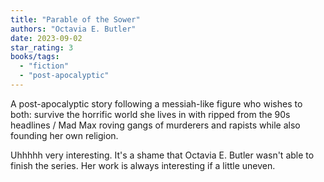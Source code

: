 ```yaml
---
title: "Parable of the Sower"
authors: "Octavia E. Butler"
date: 2023-09-02
star_rating: 3
books/tags:
  - "fiction"
  - "post-apocalyptic"
---
```


A post-apocalyptic story following a messiah-like figure who wishes to both:
survive the horrific world she lives in with ripped from the 90s headlines / Mad
Max roving gangs of murderers and rapists while also founding her own religion.

Uhhhhh very interesting. It's a shame that Octavia E. Butler wasn't able to
finish the series. Her work is always interesting if a little uneven.

<!--more-->
